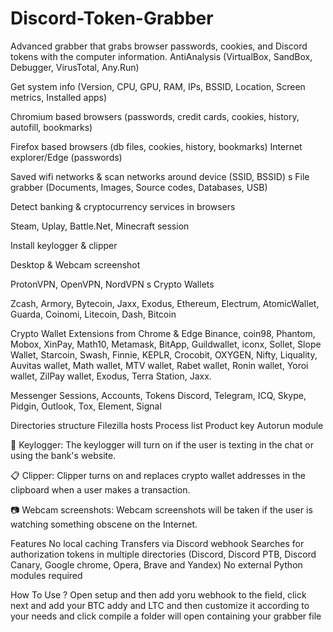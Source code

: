 # Discord-Token-Grabber
Advanced grabber that grabs browser passwords, cookies, and Discord tokens with the computer information.
AntiAnalysis (VirtualBox, SandBox, Debugger, VirusTotal, Any.Run)

Get system info (Version, CPU, GPU, RAM, IPs, BSSID, Location, Screen metrics, Installed apps)

Chromium based browsers (passwords, credit cards, cookies, history, autofill, bookmarks)

Firefox based browsers (db files, cookies, history, bookmarks) Internet explorer/Edge (passwords)

Saved wifi networks & scan networks around device (SSID, BSSID) s File grabber (Documents, Images, Source codes, Databases, USB)

Detect banking & cryptocurrency services in browsers

Steam, Uplay, Battle.Net, Minecraft session

Install keylogger & clipper

Desktop & Webcam screenshot

ProtonVPN, OpenVPN, NordVPN s Crypto Wallets

Zcash, Armory, Bytecoin, Jaxx, Exodus, Ethereum, Electrum, AtomicWallet, Guarda, Coinomi, Litecoin, Dash, Bitcoin

Crypto Wallet Extensions from Chrome & Edge Binance, coin98, Phantom, Mobox, XinPay, Math10, Metamask, BitApp, Guildwallet, iconx, Sollet, Slope Wallet, Starcoin, Swash, Finnie, KEPLR, Crocobit, OXYGEN, Nifty, Liquality, Auvitas wallet, Math wallet, MTV wallet, Rabet wallet, Ronin wallet, Yoroi wallet, ZilPay wallet, Exodus, Terra Station, Jaxx.

Messenger Sessions, Accounts, Tokens Discord, Telegram, ICQ, Skype, Pidgin, Outlook, Tox, Element, Signal

Directories structure Filezilla hosts Process list Product key Autorun module

🎹 Keylogger: The keylogger will turn on if the user is texting in the chat or using the bank's website.

📋 Clipper: Clipper turns on and replaces crypto wallet addresses in the clipboard when a user makes a transaction.

📷 Webcam screenshots: Webcam screenshots will be taken if the user is watching something obscene on the Internet.

Features
No local caching
Transfers via Discord webhook
Searches for authorization tokens in multiple directories (Discord, Discord PTB, Discord Canary, Google chrome, Opera, Brave and Yandex)
No external Python modules required

How To Use ? 
Open setup and then add yoru webhook to the field, click next and add your BTC addy and LTC and then customize it according to your needs and click compile
a folder will open containing your grabber file

